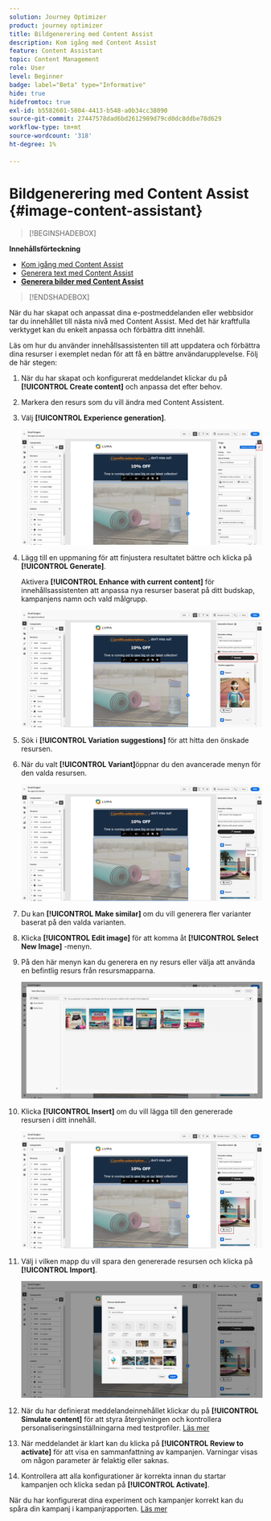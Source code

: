 ```yaml
---
solution: Journey Optimizer
product: journey optimizer
title: Bildgenerering med Content Assist
description: Kom igång med Content Assist
feature: Content Assistant
topic: Content Management
role: User
level: Beginner
badge: label="Beta" type="Informative"
hide: true
hidefromtoc: true
exl-id: b5582601-5804-4413-b548-a0b34cc38090
source-git-commit: 27447578dad6bd2612989d79cd0dc8ddbe78d629
workflow-type: tm+mt
source-wordcount: '318'
ht-degree: 1%

---
```


# Bildgenerering med Content Assist {#image-content-assistant}

>[!BEGINSHADEBOX]

**Innehållsförteckning**

* [Kom igång med Content Assist](gs-generative.md)
* [Generera text med Content Assist](generative-content.md)
* **[Generera bilder med Content Assist](generative-image.md)**

>[!ENDSHADEBOX]

När du har skapat och anpassat dina e-postmeddelanden eller webbsidor tar du innehållet till nästa nivå med Content Assist. Med det här kraftfulla verktyget kan du enkelt anpassa och förbättra ditt innehåll.

Läs om hur du använder innehållsassistenten till att uppdatera och förbättra dina resurser i exemplet nedan för att få en bättre användarupplevelse. Följ de här stegen:

1. När du har skapat och konfigurerat meddelandet klickar du på **[!UICONTROL Create content]** och anpassa det efter behov.

1. Markera den resurs som du vill ändra med Content Assistent.

1. Välj **[!UICONTROL Experience generation]**.

   ![](assets/gen-ai-image-1.png)

1. Lägg till en uppmaning för att finjustera resultatet bättre och klicka på **[!UICONTROL Generate]**.

   Aktivera **[!UICONTROL Enhance with current content]** för innehållsassistenten att anpassa nya resurser baserat på ditt budskap, kampanjens namn och vald målgrupp.

   ![](assets/gen-ai-image-2.png)

1. Sök i **[!UICONTROL Variation suggestions]** för att hitta den önskade resursen.

1. När du valt **[!UICONTROL Variant]**&#x200B;öppnar du den avancerade menyn för den valda resursen.

   ![](assets/gen-ai-image-3.png)

1. Du kan **[!UICONTROL Make similar]** om du vill generera fler varianter baserat på den valda varianten.

1. Klicka **[!UICONTROL Edit image]** för att komma åt **[!UICONTROL Select New Image]** -menyn.

1. På den här menyn kan du generera en ny resurs eller välja att använda en befintlig resurs från resursmapparna.

   ![](assets/gen-ai-image-4.png)

1. Klicka **[!UICONTROL Insert]** om du vill lägga till den genererade resursen i ditt innehåll.

   ![](assets/gen-ai-image-5.png)

1. Välj i vilken mapp du vill spara den genererade resursen och klicka på **[!UICONTROL Import]**.

   ![](assets/gen-ai-image-6.png)

1. När du har definierat meddelandeinnehållet klickar du på **[!UICONTROL Simulate content]** för att styra återgivningen och kontrollera personaliseringsinställningarna med testprofiler. [Läs mer](../content-management/preview-test.md)

1. När meddelandet är klart kan du klicka på **[!UICONTROL Review to activate]** för att visa en sammanfattning av kampanjen. Varningar visas om någon parameter är felaktig eller saknas.

1. Kontrollera att alla konfigurationer är korrekta innan du startar kampanjen och klicka sedan på **[!UICONTROL Activate]**.

När du har konfigurerat dina experiment och kampanjer korrekt kan du spåra din kampanj i kampanjrapporten. [Läs mer](../reports/campaign-global-report.md#experimentation-report)
